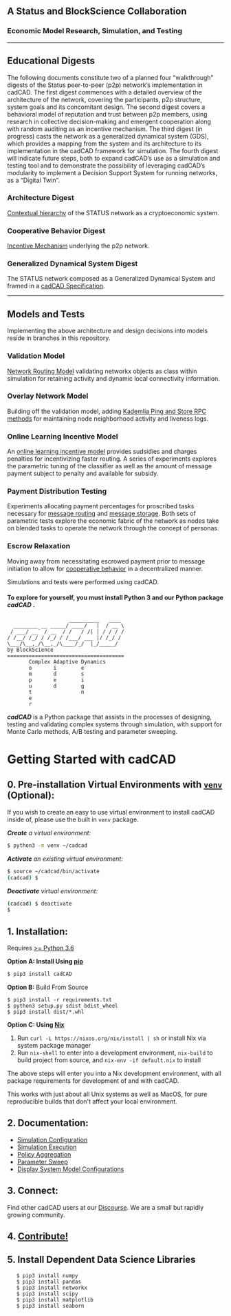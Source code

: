 ## A Status and BlockScience Collaboration 
### Economic Model Research, Simulation, and Testing
***
## Educational Digests
The following documents constitute two of a planned four “walkthrough” digests of the Status peer-to-peer (p2p) network’s implementation in cadCAD. The first digest commences with a detailed overview of the architecture of the network, covering the participants, p2p structure, system goals and its concomitant design. The second digest covers a behavioral model of reputation and trust between p2p members, using research in collective decision-making and emergent cooperation along with random auditing as an incentive mechanism. The third digest (in progress) casts the network as a generalized dynamical system (GDS), which provides a mapping from the system and its architecture to its implementation in the cadCAD framework for simulation. The fourth digest will indicate future steps, both to expand cadCAD’s use as a simulation and testing tool and to demonstrate the possibility of leveraging cadCAD’s modularity to implement a Decision Support System for running networks, as a “Digital Twin”.
### Architecture Digest
[Contextual hierarchy](Status_Digest_1_Architecture.pdf) of the STATUS network as a cryptoeconomic system.

### Cooperative Behavior Digest
[Incentive Mechanism](Status_Digest_2_Cooperative_Behavior.pdf) underlying the p2p network.

### Generalized Dynamical System Digest
The STATUS network composed as a Generalized Dynamical System and framed in a [cadCAD Specification](Status_Digest_3__cadCAD_Representation.pdf).
***
## Models and Tests
Implementing the above architecture and design decisions into models reside in branches in this repository. 

### Validation Model
[Network Routing Model](https://github.com/status-im/storage-econ-model/tree/validation_model) validating networkx objects as class within simulation for retaining activity and dynamic local connectivity information.

### Overlay Network Model
Building off the validation model, adding [Kademlia Ping and Store RPC methods](https://github.com/status-im/storage-econ-model/tree/ijkp_kdf) for maintaining node neighborhood activity and liveness logs.

### Online Learning Incentive Model
An [online learning incentive model](https://github.com/status-im/storage-econ-model/tree/subsidy_tax_tuning) provides sudsidies and charges penalties for incentivizing faster routing. A series of experiments explores the parametric tuning of the classifier as well as the amount of message payment subject to penalty and available for subsidy.

### Payment Distribution Testing
Experiments allocating payment percentages for proscribed tasks necessary for [message routing](https://github.com/status-im/storage-econ-model/tree/route_allocation_test) and [message storage](https://github.com/status-im/storage-econ-model/tree/storage_allocation_test). Both sets of parametric tests explore the economic fabric of the network as nodes take on blended tasks to operate the network through the concept of personas.

### Escrow Relaxation
Moving away from necessitating escrowed payment prior to message initiation to allow for [cooperative behavior](https://github.com/status-im/storage-econ-model/tree/escrow_relaxation) in a decentralized manner. 

Simulations and tests were performed using cadCAD.

#### To explore for yourself, you must install Python 3 and our Python package ***cadCAD*** .
```
                    __________   ____
  ________ __ _____/ ____/   |  / __ \
 / ___/ __` / __  / /   / /| | / / / /
/ /__/ /_/ / /_/ / /___/ ___ |/ /_/ /
\___/\__,_/\__,_/\____/_/  |_/_____/
by BlockScience
======================================
       Complex Adaptive Dynamics       
       o       i        e
       m       d        s
       p       e        i
       u       d        g
       t                n
       e
       r
```
***cadCAD*** is a Python package that assists in the processes of designing, testing and validating complex systems through simulation, with support for Monte Carlo methods, A/B testing and parameter sweeping. 

# Getting Started with cadCAD
## 0. Pre-installation Virtual Environments with [`venv`](https://docs.python.org/3/library/venv.html) (Optional):
If you wish to create an easy to use virtual environment to install cadCAD inside of, please use the built in `venv` package.

***Create** a virtual environment:*
```bash
$ python3 -m venv ~/cadcad
```

***Activate** an existing virtual environment:*
```bash
$ source ~/cadcad/bin/activate
(cadcad) $
```

***Deactivate** virtual environment:*
```bash
(cadcad) $ deactivate
$
```

## 1. Installation: 
Requires [>= Python 3.6](https://www.python.org/downloads/) 

**Option A: Install Using [pip](https://pypi.org/project/cadCAD/)** 
```bash
$ pip3 install cadCAD
```

**Option B:** Build From Source
```
$ pip3 install -r requirements.txt
$ python3 setup.py sdist bdist_wheel
$ pip3 install dist/*.whl
```

**Option C: Using [Nix](https://nixos.org/nix/)**
1. Run `curl -L https://nixos.org/nix/install | sh` or install Nix via system package manager
2. Run `nix-shell` to enter into a development environment, `nix-build` to build project from source, and 
`nix-env -if default.nix` to install

The above steps will enter you into a Nix development environment, with all package requirements for development of and 
with cadCAD. 

This works with just about all Unix systems as well as MacOS, for pure reproducible builds that don't 
affect your local environment.

## 2. Documentation:
* [Simulation Configuration](https://github.com/cadCAD-org/cadCAD/blob/master/documentation/README.md)
* [Simulation Execution](https://github.com/cadCAD-org/cadCAD/blob/master/documentation/Simulation_Execution.md)
* [Policy Aggregation](https://github.com/cadCAD-org/cadCAD/blob/master/documentation/Policy_Aggregation.md)
* [Parameter Sweep](https://github.com/cadCAD-org/cadCAD/blob/master/documentation/System_Model_Parameter_Sweep.md)
* [Display System Model Configurations](https://github.com/cadCAD-org/cadCAD/blob/master/documentation/System_Configuration.md)

## 3. Connect:
Find other cadCAD users at our [Discourse](https://community.cadcad.org/). We are a small but rapidly growing community.

## 4. [Contribute!](https://github.com/cadCAD-org/cadCAD/blob/master/CONTRIBUTING.md)

## 5. Install Dependent Data Science Libraries
```
   $ pip3 install numpy
   $ pip3 install pandas
   $ pip3 install networkx
   $ pip3 install scipy
   $ pip3 install matplotlib
   $ pip3 install seaborn
```
